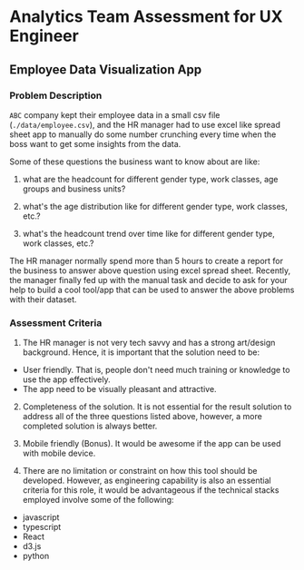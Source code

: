 # Analytics Team Assessment for UX Engineer

## Employee Data Visualization App

### Problem Description

`ABC` company kept their employee data in a small csv file (`./data/employee.csv`),
and the HR manager had to use excel like spread sheet app to manually do some number crunching
every time when the boss want to get some insights from the data.

Some of these questions the business want to know about are like:

1. what are the headcount for different gender type, work classes, age groups and business units?

2. what's the age distribution like for different gender type, work classes, etc.?

3. what's the headcount trend over time like for different gender type, work classes, etc.?


The HR manager normally spend more than 5 hours to create a report for the business to answer above question using excel spread sheet. Recently, the manager finally fed up with the manual task and decide to ask for your help to build a cool tool/app that can be used to answer the above problems with their dataset.


### Assessment Criteria

1. The HR manager is not very tech savvy and has a strong art/design background.
Hence, it is important that the solution need to be:
  - User friendly. That is, people don't need much training or knowledge to use the app effectively.
  - The app need to be visually pleasant and attractive.

2. Completeness of the solution. It is not essential for the result solution to address all of the three
questions listed above, however, a more completed solution is always better.

3. Mobile friendly (Bonus). It would be awesome if the app can be used with mobile device.

4. There are no limitation or constraint on how this tool should be developed.
However, as engineering capability is also an essential criteria for this role, it would be advantageous
if the technical stacks employed involve some of the following:

- javascript
- typescript
- React
- d3.js
- python
